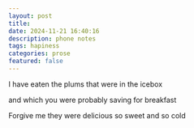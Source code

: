 ```yaml
---
layout: post
title: 
date: 2024-11-21 16:40:16
description: phone notes
tags: hapiness
categories: prose
featured: false
---
```

I have eaten
the plums
that were in
the icebox

and which
you were probably
saving
for breakfast

Forgive me
they were delicious
so sweet
and so cold

